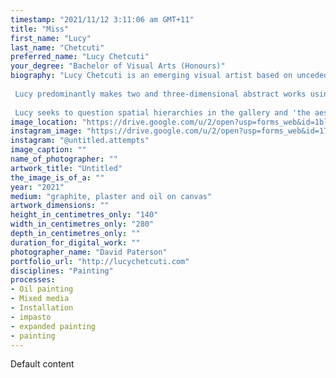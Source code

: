 ```yaml
---
timestamp: "2021/11/12 3:11:06 am GMT+11"
title: "Miss"
first_name: "Lucy"
last_name: "Chetcuti"
preferred_name: "Lucy Chetcuti"
your_degree: "Bachelor of Visual Arts (Honours)"
biography: "Lucy Chetcuti is an emerging visual artist based on unceded Ngunnawal/Ngambri land, ACT. 
 
 Lucy predominantly makes two and three-dimensional abstract works using found objects and non-traditional materials, she is interested in the prosaic as a means of examining the semiotic relationship between people and their objects of value. Her work traverses the space between painting, drawing, sculpture and installation. The scope of her work includes themes of Queer ecology, Queer theory, Feminism, Phenomenology and Materialism. Lucy was a board member of Tributary Projects Artspace between 2017 - 2020. In 2021 she won the ANU School of Art and Design Drawing Prize. Her work is held in private collections in Australia. 
 
 Lucy seeks to question spatial hierarchies in the gallery and 'the aesthetic encounter'. Lucy makes work that explores the trauma of ecocide in this current moment. She emphasises the materiality of prosaic objects, industrial materials and discarded artefacts as meaningful."
image_location: "https://drive.google.com/u/2/open?usp=forms_web&id=1blPrc4yXgkeqZK_xGG6hg6GxApiLDSCL"
instagram_image: "https://drive.google.com/u/2/open?usp=forms_web&id=17BFPLhoMAe7EJ4n1tLQD05uewyldhQWg"
instagram: "@untitled.attempts"
image_caption: ""
name_of_photographer: ""
artwork_title: "Untitled"
the_image_is_of_a: ""
year: "2021"
medium: "graphite, plaster and oil on canvas"
artwork_dimensions: ""
height_in_centimetres_only: "140"
width_in_centimetres_only: "280"
depth_in_centimetres_only: ""
duration_for_digital_work: ""
photographer_name: "David Paterson"
portfolio_url: "http://lucychetcuti.com"
disciplines: "Painting"
processes:
- Oil painting
- Mixed media
- Installation
- impasto
- expanded painting
- painting
---
```


Default content